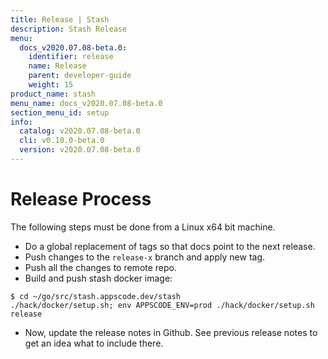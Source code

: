 ```yaml
---
title: Release | Stash
description: Stash Release
menu:
  docs_v2020.07.08-beta.0:
    identifier: release
    name: Release
    parent: developer-guide
    weight: 15
product_name: stash
menu_name: docs_v2020.07.08-beta.0
section_menu_id: setup
info:
  catalog: v2020.07.08-beta.0
  cli: v0.10.0-beta.0
  version: v2020.07.08-beta.0
---
```


# Release Process

The following steps must be done from a Linux x64 bit machine.

- Do a global replacement of tags so that docs point to the next release.
- Push changes to the `release-x` branch and apply new tag.
- Push all the changes to remote repo.
- Build and push stash docker image:
```console
$ cd ~/go/src/stash.appscode.dev/stash
./hack/docker/setup.sh; env APPSCODE_ENV=prod ./hack/docker/setup.sh release
```

- Now, update the release notes in Github. See previous release notes to get an idea what to include there.
